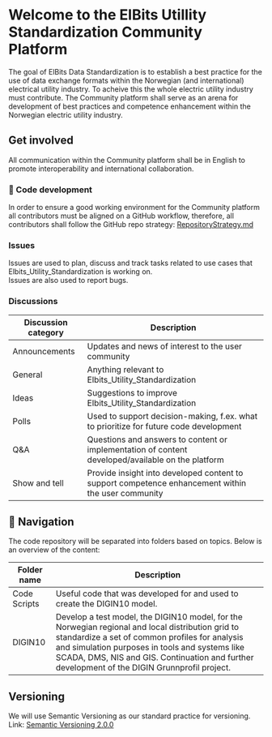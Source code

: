 # Welcome to the ElBits Utillity Standardization Community Platform
The goal of ElBits Data Standardization is to establish a best practice for the use of data exchange formats within the Norwegian (and international) electrical utility industry. To acheive this the whole electric utility industry must contribute. 
The Community platform shall serve as an arena for development of best practices and competence enhancement within the Norwegian electric utility industry.

## Get involved
All communication within the Community platform shall be in English to promote interoperability and international collaboration.

### :seedling: Code development
In order to ensure a good working environment for the Community platform all contributors must be  aligned on a GitHub workflow, therefore, all contributors shall follow the GitHub repo strategy: [RepositoryStrategy.md](RepositoryStrategy.md)

### Issues
Issues are used to plan, discuss and track tasks related to use cases that Elbits_Utility_Standardization is working on.<br>
Issues are also used to report bugs.

### Discussions
|Discussion category| Description                                                                                      |
|-------------------|--------------------------------------------------------------------------------------------------|
|Announcements      |Updates and news of interest to the user community                                                |
|General            |Anything relevant to Elbits_Utility_Standardization                                               |
|Ideas              |Suggestions to improve Elbits_Utility_Standardization                     |
|Polls              |Used to support decision-making, f.ex. what to prioritize for future code development             |
|Q&A                |Questions and answers to content or implementation of content developed/available on the platform |
|Show and tell      |Provide insight into developed content to support competence enhancement within the user community|

## :mag_right: Navigation
The code repository will be separated into folders based on topics. Below is an overview of the content: 

|Folder name   |Description                                   |
|--------------|----------------------------------------------|
|Code Scripts  |Useful code that was developed for and used to create the DIGIN10 model.|
|DIGIN10       |Develop a test model, the DIGIN10 model, for the Norwegian regional and local distribution grid to standardize a set of common profiles for analysis and simulation purposes in tools and systems like SCADA, DMS, NIS and GIS. Continuation and further development of the DIGIN Grunnprofil project.|

## Versioning
We will use Semantic Versioning as our standard practice for versioning.
Link: [Semantic Versioning 2.0.0](https://semver.org/)
